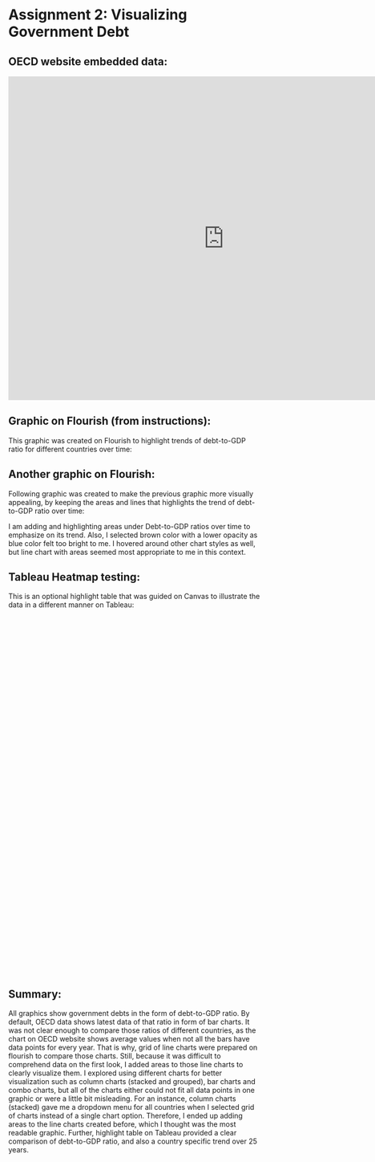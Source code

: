 # Assignment 2: Visualizing Government Debt

## OECD website embedded data:

<iframe src="https://data.oecd.org/chart/6Okw" width="860" height="645" style="border: 0" mozallowfullscreen="true" webkitallowfullscreen="true" allowfullscreen="true"><a href="https://data.oecd.org/chart/6Okw" target="_blank">OECD Chart: General government debt, Total, % of GDP, Annual, 2021</a></iframe>

## Graphic on Flourish (from instructions):
This graphic was created on Flourish to highlight trends of debt-to-GDP ratio for different countries over time:

<div class="flourish-embed flourish-chart" data-src="visualisation/11162735"><script src="https://public.flourish.studio/resources/embed.js"></script></div>

## Another graphic on Flourish:
Following graphic was created to make the previous graphic more visually appealing, by keeping the areas and lines that highlights the trend of debt-to-GDP ratio over time:

<div class="flourish-embed flourish-chart" data-src="visualisation/11164217"><script src="https://public.flourish.studio/resources/embed.js"></script></div>

I am adding and highlighting areas under Debt-to-GDP ratios over time to emphasize on its trend. Also, I selected brown color with a lower opacity as blue color felt too bright to me. I hovered around other chart styles as well, but line chart with areas seemed most appropriate to me in this context.


## Tableau Heatmap testing:
This is an optional highlight table that was guided on Canvas to illustrate the data in a different manner on Tableau:

<script type='text/javascript' src='https://prod-useast-a.online.tableau.com/javascripts/api/viz_v1.js'></script><div class='tableauPlaceholder' style='width: 1536px; height: 711px;'><object class='tableauViz' width='1536' height='711' style='display:none;'><param name='host_url' value='https%3A%2F%2Fprod-useast-a.online.tableau.com%2F' /> <param name='embed_code_version' value='3' /> <param name='site_root' value='&#47;t&#47;prathit' /><param name='name' value='Dent-to-GDPratio&#47;Sheet1' /><param name='tabs' value='no' /><param name='toolbar' value='yes' /><param name='showAppBanner' value='false' /></object></div>

## Summary:

All graphics show government debts in the form of debt-to-GDP ratio. By default, OECD data shows latest data of that ratio in form of bar charts. It was not clear enough to compare those ratios of different countries, as the chart on OECD website shows average values when not all the bars have data points for every year. That is why, grid of line charts were prepared on flourish to compare those charts. Still, because it was difficult to comprehend data on the first look, I added areas to those line charts to clearly visualize them. I explored using different charts for better visualization such as column charts (stacked and grouped), bar charts and combo charts, but all of the charts either could not fit all data points in one graphic or were a little bit misleading. For an instance, column charts (stacked) gave me a dropdown menu for all countries when I selected grid of charts instead of a single chart option. Therefore, I ended up adding areas to the line charts created before, which I thought was the most readable graphic. Further, highlight table on Tableau provided a clear comparison of debt-to-GDP ratio, and also a country specific trend over 25 years.
